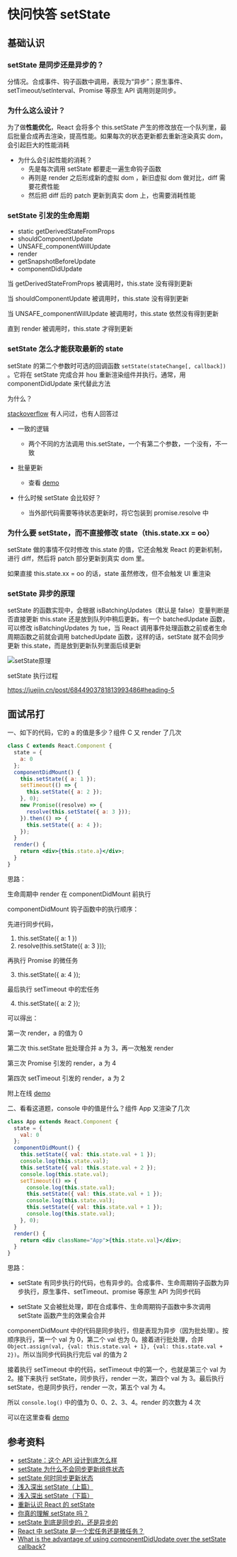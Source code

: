 # 快问快答 setState

## 基础认识

### setState 是同步还是异步的？

分情况。合成事件、钩子函数中调用，表现为“异步”；原生事件、setTimeout/setInterval、Promise 等原生 API 调用则是同步。

### 为什么这么设计？

为了做**性能优化**，React 会将多个 this.setState 产生的修改放在一个队列里，最后批量合成再去渲染，提高性能。如果每次的状态更新都去重新渲染真实 dom，会引起巨大的性能消耗

-   为什么会引起性能的消耗？
    -   先是每次调用 setState 都要走一遍生命钩子函数
    -   再则是 render 之后形成新的虚拟 dom ，新旧虚拟 dom 做对比，diff 需要花费性能
    -   然后把 diff 后的 patch 更新到真实 dom 上，也需要消耗性能

### setState 引发的生命周期

-   static getDerivedStateFromProps
-   shouldComponentUpdate
-   UNSAFE_componentWillUpdate
-   render
-   getSnapshotBeforeUpdate
-   componentDidUpdate

当 getDerivedStateFromProps 被调用时，this.state 没有得到更新

当 shouldComponentUpdate 被调用时，this.state 没有得到更新

当 UNSAFE_componentWillUpdate 被调用时，this.state 依然没有得到更新

直到 render 被调用时，this.state 才得到更新

### setState 怎么才能获取最新的 state

setState 的第二个参数时可选的回调函数 `setState(stateChange[, callback])` 。它将在 setState 完成合并 hou 重新渲染组件并执行。通常，用 componentDidUpdate 来代替此方法

为什么？

[stackoverflow](https://stackoverflow.com/questions/56501409/what-is-the-advantage-of-using-componentdidupdate-over-the-setstate-callback) 有人问过，也有人回答过

-   一致的逻辑

    -   两个不同的方法调用 this.setState，一个有第二个参数，一个没有，不一致

-   批量更新
    -   查看 [demo](https://codesandbox.io/s/blue-moon-mj5fz?file=/src/App.js)
-   什么时候 setState 会比较好？
    -   当外部代码需要等待状态更新时，将它包装到 promise.resolve 中

### 为什么要 setState，而不直接修改 state（this.state.xx = oo）

setState 做的事情不仅时修改 this.state 的值，它还会触发 React 的更新机制，进行 diff，然后将 patch 部分更新到真实 dom 里。

如果直接 this.state.xx = oo 的话，state 虽然修改，但不会触发 UI 重渲染

### setState 异步的原理

setState 的函数实现中，会根据 isBatchingUpdates（默认是 false）变量判断是否直接更新 this.state 还是放到队列中稍后更新。有一个 batchedUpdate 函数，可以修改 isBatchingUpdates 为 tue，当 React 调用事件处理函数之前或者生命周期函数之前就会调用 batchedUpdate 函数，这样的话，setState 就不会同步更新 this.state，而是放到更新队列里面后续更新

![setState原理](https://i.loli.net/2021/09/13/yJb7HlFMe5pAZkU.png)

setState 执行过程

https://juejin.cn/post/6844903781813993486#heading-5

## 面试吊打

一、如下的代码，它的 a 的值是多少？组件 C 又 render 了几次

```jsx
class C extends React.Component {
  state = {
    a: 0
  };
  componentDidMount() {
    this.setState({ a: 1 });
    setTimeout(() => {
      this.setState({ a: 2 });
    }, 0);
    new Promise((resolve) => {
      resolve(this.setState({ a: 3 }));
    }).then(() => {
      this.setState({ a: 4 });
    });
  }
  render() {
    return <div>{this.state.a}</div>;
  }
}
```

思路：

生命周期中 render 在 componentDidMount 前执行

componentDidMount 钩子函数中的执行顺序：

先进行同步代码，

1. this.setState({ a: 1 })
2. resolve(this.setState({ a: 3 }));

再执行 Promise 的微任务

3. this.setState({ a: 4 });

最后执行 setTimeout 中的宏任务

4. this.setState({ a: 2 });

可以得出：

第一次 render，a 的值为 0

第二次 this.setState 批处理合并 a 为 3，再一次触发 render

第三次 Promise 引发的 render，a 为 4

第四次 setTimeout 引发的 render，a 为 2

附上在线 [demo](https://codesandbox.io/s/exciting-brattain-1pi5m?file=/src/App.js)

二、看看这道题，console 中的值是什么？组件 App 又渲染了几次

```jsx
class App extends React.Component {
  state = {
    val: 0
  };
  componentDidMount() {
    this.setState({ val: this.state.val + 1 });
    console.log(this.state.val);
    this.setState({ val: this.state.val + 2 });
    console.log(this.state.val);
    setTimeout(() => {
      console.log(this.state.val);
      this.setState({ val: this.state.val + 1 });
      console.log(this.state.val);
      this.setState({ val: this.state.val + 1 });
      console.log(this.state.val);
    }, 0);
  }
  render() {
    return <div className="App">{this.state.val}</div>;
  }
}
```

思路：

-   setState 有同步执行的代码，也有异步的。合成事件、生命周期钩子函数为异步执行，原生事件、setTimeout、promise 等原生 API 为同步代码

-   setState 又会被批处理，即在合成事件、生命周期钩子函数中多次调用 setState 函数产生的效果会合并

componentDidMount 中的代码是同步执行，但是表现为异步（因为批处理）。按顺序执行，第一个 val 为 0，第二个 val 也为 0。接着进行批处理，合并 `Object.assign(val, {val: this.state.val + 1}, {val: this.state.val + 2})`。所以当同步代码执行完后 val 的值为 2

接着执行 setTimeout 中的代码，setTimeout 中的第一个，也就是第三个 val 为 2。接下来执行 setState，同步执行，render 一次，第四个 val 为 3。最后执行 setState，也是同步执行，render 一次，第五个 val 为 4。

所以 `console.log()` 中的值为 0、0、2、3、4。render 的次数为 4 次

可以在这里查看 [demo](https://codesandbox.io/s/setstate-216l6?file=/src/App.js)

## 参考资料

-   [setState：这个 API 设计到底怎么样](https://zhuanlan.zhihu.com/p/25954470)
-   [setState 为什么不会同步更新组件状态](https://zhuanlan.zhihu.com/p/25990883)
-   [setState 何时同步更新状态](https://zhuanlan.zhihu.com/p/26069727)
-   [浅入深出 setState（上篇）](https://segmentfault.com/a/1190000015615057)
-   [浅入深出 setState（下篇）](https://segmentfault.com/a/1190000015821018)
-   [重新认识 React 的 setState](https://keqingrong.cn/blog/2019-04-01-react-setstate)
-   [你真的理解 setState 吗？](https://zhuanlan.zhihu.com/p/39512941)
-   [setState 到底是同步的，还是异步的](https://mp.weixin.qq.com/s/my2Jx7pcbVYnaCWklAzKXA)
-   [React 中 setState 是一个宏任务还是微任务？](https://segmentfault.com/a/1190000040445026)
-   [What is the advantage of using componentDidUpdate over the setState callback?](https://stackoverflow.com/questions/56501409/what-is-the-advantage-of-using-componentdidupdate-over-the-setstate-callback)
